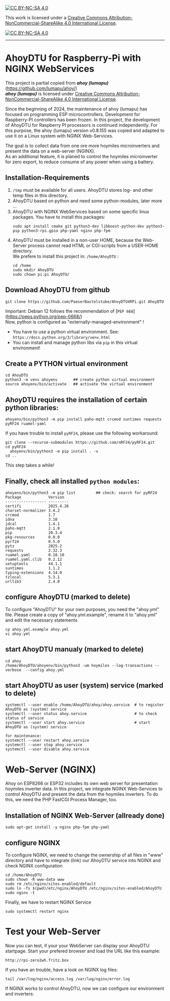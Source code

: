 [![CC BY-NC-SA 4.0][cc-by-nc-sa-shield]][cc-by-nc-sa]

This work is licensed under a
[Creative Commons Attribution-NonCommercial-ShareAlike 4.0 International License][cc-by-nc-sa].

[![CC BY-NC-SA 4.0][cc-by-nc-sa-image]][cc-by-nc-sa]

[cc-by-nc-sa]: https://creativecommons.org/licenses/by-nc-sa/4.0/deed.de
[cc-by-nc-sa-image]: https://licensebuttons.net/l/by-nc-sa/4.0/88x31.png
[cc-by-nc-sa-shield]: https://img.shields.io/badge/License-CC%20BY--NC--SA%204.0-lightgrey.svg

---
# AhoyDTU for Raspberry-Pi with NGINX WebServices

This project is partial copied from ***ahoy (lumapu)*** (https://github.com/lumapu/ahoy/)  
***ahoy (lumapu)*** is licensed under
[Creative Commons Attribution-NonCommercial-ShareAlike 4.0 International License][cc-by-nc-sa].

Since the beginning of 2024, the maintenance of ahoy (lumapu) has focused on programming ESP microcontrollers.
Development for Raspberry-PI controllers has been frozen. 
In this project, the development of AhoyDTU for Raspberry PI processors is continued independently.
For this purpose, the ahoy (lumapu) version v0.8.155 was copied and adapted to use it on a Linux system with NGINX Web-Services.

The goal is to collect data from one ore more hoymiles microinverters and present the data on a web-server (NGINX).  
As an additional feature, it is planed to control the hoymiles microinverter for zero export, to reduce consume of any power when using a battery.

## Installation-Requirements
1. `/tmp` must be available for all users. AhoyDTU stores log- and other temp files in this directory.
2. AhoyDTU based on python and need some python-modules, later more ...
3. AhoyDTU with NGINX WebServices based on some specific linux packages. You have to install this packages:
   ```code
   sudo apt install cmake git python3-dev libboost-python-dev python3-pip python3-rpi.gpio php-yaml nginx php-fpm
   ```
4. AhoyDTU must be installed in a non-user HOME, because the Web-Server process cannot read HTML or CGI-scripts from a USER-HOME directory.  
   We prefere to install this project in: `/home/AhoyDTU` :
   ```code
   cd /home
   sudo mkdir AhoyDTU
   sudo chown pi:pi AhoyDTU/
   ```

## Download AhoyDTU from github
```code
git clone https://github.com/PaeserBastelstube/AhoyDTU4RPi.git AhoyDTU
```

Important: Debian 12 follows the recommendation of [`PEP 668`]
(https://peps.python.org/pep-0668/)  
Now, python is configured as "externally-managed-environment" !
- You have to use a python virtual environment. See: `https://docs.python.org/3/library/venv.html`
- You can install and manage python libs via `pip` in this virtual environment!

## Create a PYTHON virtual environment
```code
cd AhoyDTU
python3 -m venv ahoyenv       ## create python virtual environment
source ahoyenv/bin/activate   ## activate the virtual environment
```

## AhoyDTU requires the installation of certain python libraries:
```code
ahoyenv/bin/python3 -m pip install paho-mqtt crcmod suntimes requests pyRF24 ruamel-yaml
```

If you have trouble to install `pyRF24`, please use the following workaround:
```code
git clone --recurse-submodules https://github.com/nRF24/pyRF24.git
cd pyRF24
  ahoyenv/bin/python3 -m pip install . -v
cd ..
```
This step takes a while!


## Finally, check all installed `python modules`:
```code
ahoyenv/bin/python3 -m pip list         ## check: search for pyRF24
Package            Version
------------------ ---------
certifi            2025.4.26
charset-normalizer 3.4.2
crcmod             1.7
idna               3.10
jdcal              1.4.1
paho-mqtt          2.1.0
pip                20.3.4
pkg-resources      0.0.0
pyrf24             0.5.0
pytz               2025.2
requests           2.32.3
ruamel.yaml        0.18.10
ruamel.yaml.clib   0.2.12
setuptools         44.1.1
suntimes           1.1.2
typing-extensions  4.14.0
tzlocal            5.3.1
urllib3            2.4.0
```

## configure AhoyDTU (marked to delete)
To configure "AhoyDTU" for your own purposes, you need the "ahoy.yml" file.
Please create a copy of "ahoy.yml.example", rename it to "ahoy.yml" and edit the necessary statements
```code
cp ahoy.yml.example ahoy.yml
vi ahoy.yml
```

## start AhoyDTU manualy (marked to delete)
```code
cd ahoy
/home/AhoyDTU/ahoyenv/bin/python3 -um hoymiles --log-transactions --verbose  --config ahoy.yml
```

## start AhoyDTU as user (system) service (marked to delete)
```code
systemctl --user enable /home/AhoyDTU/ahoy/ahoy.service  # to register AhoyDTU as (system) service
systemctl --user status ahoy.service                     # to check status of service
systemctl --user start ahoy.service                      # start AhoyDTU as (system) service

for maintenance:
systemctl --user restart ahoy.service
systemctl --user stop ahoy.service
systemctl --user disable ahoy.service
```


# Web-Server (NGINX)
Ahoy on ESP8266 or ESP32 includes its own web server for presentation hoymiles inverter data.
In this project, we integrate NGINX Web-Services to control AhoyDTU and present the data from the hoymiles inverters.
To do this, we need the PHP FastCGI Process Manager, too.

## Installation of NGINX Web-Server (allready done)
```code
sudo apt-get install -y nginx php-fpm php-yaml
```

## configure NGINX
To configure NGINX, we need to change the ownership of all files in "www" directory and have
to integrate (link) our AhoyDTU service into NGINX and check NGINX configuration
```code
cd /home/AhoyDTU
sudo chown -R www-data www
sudo rm /etc/nginx/sites-enabled/default
sudo ln -fs $(pwd)/etc/nginx/AhoyDTU /etc/nginx/sites-enabled/AhoyDTU
sudo nginx -t
```

Finally, we have to restart NGINX Service
```code
sudo systemctl restart nginx
```

# Test your Web-Server
Now you can test, if your your WebServer can display your AhoyDTU startpage. Start your prefered browser and load the URL like this example:
```code
http://rpi-zero2wh.fritz.box
```

If you have an trouble, have a look on NGINX log files:
```code
tail /var/log/nginx/access.log /var/log/nginx/error.log
```

If NGINX works to control AhoyDTU, now we can configure our environment and inverters:

